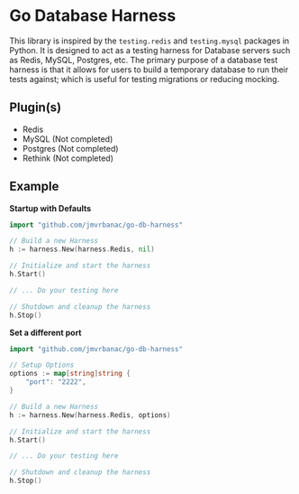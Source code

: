 # Go Database Harness

This library is inspired by the `testing.redis` and `testing.mysql` packages
in Python. It is designed to act as a testing harness for Database servers
such as Redis, MySQL, Postgres, etc. The primary purpose of a database test
harness is that it allows for users to build a temporary database to run
their tests against; which is useful for testing migrations or reducing mocking.

## Plugin(s)

* Redis
* MySQL (Not completed)
* Postgres (Not completed)
* Rethink (Not completed)


## Example

**Startup with Defaults**
```Go
import "github.com/jmvrbanac/go-db-harness"

// Build a new Harness
h := harness.New(harness.Redis, nil)

// Initialize and start the harness
h.Start()

// ... Do your testing here

// Shutdown and cleanup the harness
h.Stop()
```

**Set a different port**
```Go
import "github.com/jmvrbanac/go-db-harness"

// Setup Options
options := map[string]string {
    "port": "2222",
}

// Build a new Harness
h := harness.New(harness.Redis, options)

// Initialize and start the harness
h.Start()

// ... Do your testing here

// Shutdown and cleanup the harness
h.Stop()
```

